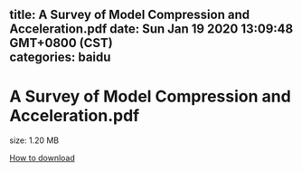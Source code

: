 
title: A Survey of Model Compression and Acceleration.pdf
date: Sun Jan 19 2020 13:09:48 GMT+0800 (CST)    
categories: baidu
---

# A Survey of Model Compression and Acceleration.pdf
size: 1.20 MB
 
 

[How to download](https://bpcam.bemobtrk.com/go/2ceec3aa-1ca2-46d6-b9ff-aaa5c184517c?jno=490)